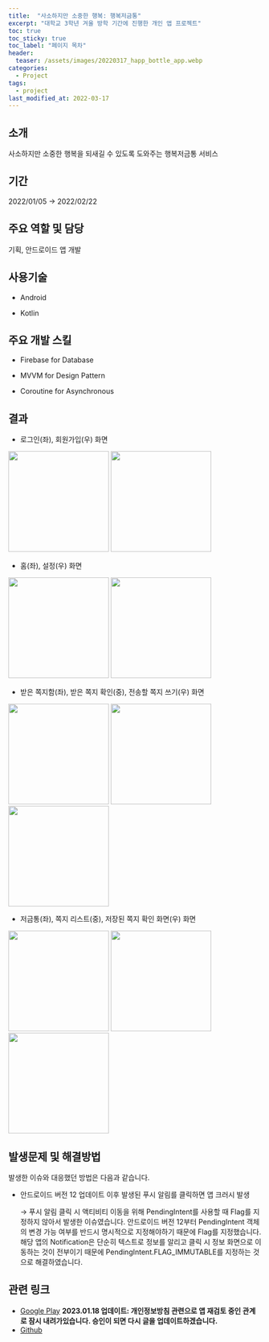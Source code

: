 ```yaml
---
title:  "사소하지만 소중한 행복: 행복저금통"
excerpt: "대학교 3학년 겨울 방학 기간에 진행한 개인 앱 프로젝트"
toc: true
toc_sticky: true
toc_label: "페이지 목차"
header:
  teaser: /assets/images/20220317_happ_bottle_app.webp
categories:
  - Project
tags:
  - project
last_modified_at: 2022-03-17
---
```


## 소개

사소하지만 소중한 행복을 되새길 수 있도록 도와주는 행복저금통 서비스<br/>

##  기간

2022/01/05 → 2022/02/22<br/>


## 주요 역할 및 담당

기획, 안드로이드 앱 개발<br/>

## 사용기술

- Android
  
- Kotlin
  

## 주요 개발 스킬

- Firebase for Database
  
- MVVM for Design Pattern
  
- Coroutine for Asynchronous
  
  
## 결과

- 로그인(좌), 회원가입(우) 화면
  

 <img src="/assets/images/20220317_happy_bottle_login.jpeg" width="200"/> <img src="/assets/images/20220317_happy_bottle_sign_in.jpeg" width="200"/>

- 홈(좌), 설정(우) 화면
  

<img src="/assets/images/20220317_happy_bottle_home.gif" width="200"/> <img src="/assets/images/20220317_happy_bottle_settings.jpeg" width="200"/>

- 받은 쪽지함(좌), 받은 쪽지 확인(중), 전송할 쪽지 쓰기(우) 화면
  

<img src="/assets/images/20220317_happy_bottle_send_msg.jpeg" width="200"/> <img src="/assets/images/20220317_happy_bottle_check_send_msg.jpeg" width="200"/> <img src="/assets/images/20220317_happy_bottle_write_send_msg.jpeg" width="200"/>

- 저금통(좌), 쪽지 리스트(중), 저장된 쪽지 확인 화면(우) 화면
  

<img src="/assets/images/20220317_happy_bottle_check_bottle.jpeg" width="200"/> <img src="/assets/images/20220317_happy_bottle_check_save_msg.jpeg" width="200"/> <img src="/assets/images/20220317_happy_bottle_confirm_save_msg.jpeg" width="200"/>


## 발생문제 및 해결방법

발생한 이슈와 대응했던 방법은 다음과 같습니다.<br/>

- 안드로이드 버전 12 업데이트 이후 발생된 푸시 알림를 클릭하면 앱 크러시 발생
  
  → 푸시 알림 클릭 시 액티비티 이동을 위해 PendingIntent를 사용할 때 Flag를 지정하지 않아서 발생한 이슈였습니다. 안드로이드 버전 12부터 PendingIntent 객체의 변경 가능 여부를 반드시 명시적으로 지정해야하기 때문에 Flag를 지정했습니다. 해당 앱의 Notification은 단순히 텍스트로 정보를 알리고 클릭 시 정보 화면으로 이동하는 것이 전부이기 때문에 PendingIntent.FLAG_IMMUTABLE를 지정하는 것으로 해결하였습니다. 
  
## 관련 링크

- [Google Play](https://play.google.com/store/apps/details?id=kr.co.yeeunlee.own.project1.mywriting&hl=ko) **2023.01.18 업데이트: 개인정보방침 관련으로 앱 재검토 중인 관계로 잠시 내려가있습니다. 승인이 되면 다시 글을 업데이트하겠습니다.**
- [Github](https://github.com/YeeunLee8245/HappyBottle-Android)
